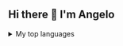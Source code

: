 ## Hi there 👋 I'm Angelo

<details>
<summary>My top languages</summary>
  
| Rank | Languages |
|-----:|-----------|
|     1| JavaScript|
|     2| Python    |
|     3| PHP       |
|     4| SQL       |

</details>

<!--
**Zier0Code/Zier0Code** is a ✨ _special_ ✨ repository because its `README.md` (this file) appears on your GitHub profile.

Here are some ideas to get you started:

- 🔭 I’m currently working on ...
- 🌱 I’m currently learning ...
- 👯 I’m looking to collaborate on ...
- 🤔 I’m looking for help with ...
- 💬 Ask me about ...
- 📫 How to reach me: ...
- 😄 Pronouns: ...
- ⚡ Fun fact: ...
-->
